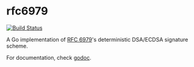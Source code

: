 rfc6979
=======

[![Build Status](https://travis-ci.org/nspcc-dev/rfc6979.png?branch=master)](https://travis-ci.org/nspcc-dev/rfc6979)

A Go implementation of [RFC 6979](https://tools.ietf.org/html/rfc6979)'s
deterministic DSA/ECDSA signature scheme.

For documentation, check [godoc](http://godoc.org/github.com/nspcc-dev/rfc6979).
